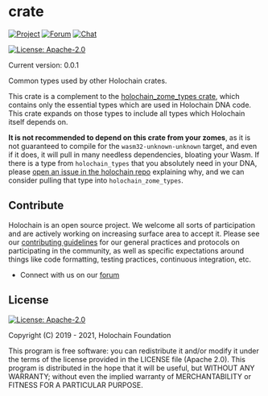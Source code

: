 # crate

[![Project](https://img.shields.io/badge/project-holochain-blue.svg?style=flat-square)](http://holochain.org/)
[![Forum](https://img.shields.io/badge/chat-forum%2eholochain%2enet-blue.svg?style=flat-square)](https://forum.holochain.org)
[![Chat](https://img.shields.io/badge/chat-chat%2eholochain%2enet-blue.svg?style=flat-square)](https://chat.holochain.org)

[![License: Apache-2.0](https://img.shields.io/badge/License-Apache%202.0-blue.svg)](https://www.apache.org/licenses/LICENSE-2.0)

Current version: 0.0.1

Common types used by other Holochain crates.

This crate is a complement to the [holochain_zome_types crate](https://crates.io/crates/holochain_zome_types), which contains only the essential types which are used in Holochain DNA code. This crate expands on those types to include all types which Holochain itself depends on.

**It is not recommended to depend on this crate from your zomes**, as it is not guaranteed to compile for the `wasm32-unknown-unknown` target, and even if it does, it will pull in many needless dependencies, bloating your Wasm. If there is a type from `holochain_types` that you absolutely need in your DNA, please [open an issue in the holochain repo](https://github.com/holochain/holochain/issues) explaining why, and we can consider pulling that type into `holochain_zome_types`.

## Contribute
Holochain is an open source project.  We welcome all sorts of participation and are actively working on increasing surface area to accept it.  Please see our [contributing guidelines](/CONTRIBUTING.md) for our general practices and protocols on participating in the community, as well as specific expectations around things like code formatting, testing practices, continuous integration, etc.

* Connect with us on our [forum](https://forum.holochain.org)

## License
[![License: Apache-2.0](https://img.shields.io/badge/License-Apache%202.0-blue.svg)](https://www.apache.org/licenses/LICENSE-2.0)

Copyright (C) 2019 - 2021, Holochain Foundation

This program is free software: you can redistribute it and/or modify it under the terms of the license
provided in the LICENSE file (Apache 2.0).  This program is distributed in the hope that it will be useful,
but WITHOUT ANY WARRANTY; without even the implied warranty of MERCHANTABILITY or FITNESS FOR A PARTICULAR
PURPOSE.
